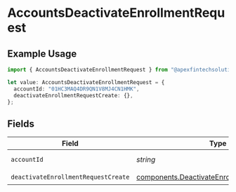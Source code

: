 # AccountsDeactivateEnrollmentRequest

## Example Usage

```typescript
import { AccountsDeactivateEnrollmentRequest } from "@apexfintechsolutions/ascend-sdk/models/operations";

let value: AccountsDeactivateEnrollmentRequest = {
  accountId: "01HC3MAQ4DR9QN1V8MJ4CN1HMK",
  deactivateEnrollmentRequestCreate: {},
};
```

## Fields

| Field                                                                                                        | Type                                                                                                         | Required                                                                                                     | Description                                                                                                  | Example                                                                                                      |
| ------------------------------------------------------------------------------------------------------------ | ------------------------------------------------------------------------------------------------------------ | ------------------------------------------------------------------------------------------------------------ | ------------------------------------------------------------------------------------------------------------ | ------------------------------------------------------------------------------------------------------------ |
| `accountId`                                                                                                  | *string*                                                                                                     | :heavy_check_mark:                                                                                           | The account id.                                                                                              | 01HC3MAQ4DR9QN1V8MJ4CN1HMK                                                                                   |
| `deactivateEnrollmentRequestCreate`                                                                          | [components.DeactivateEnrollmentRequestCreate](../../models/components/deactivateenrollmentrequestcreate.md) | :heavy_check_mark:                                                                                           | N/A                                                                                                          |                                                                                                              |